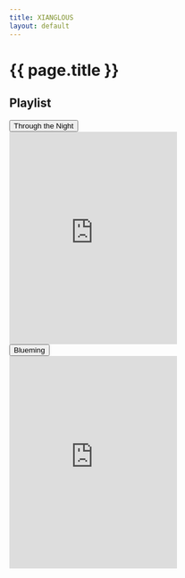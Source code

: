 ```yaml
---
title: XIANGLOUS
layout: default
---
```


# {{ page.title }}

<div id="playlist" class="sectionFrame">
    <h2>Playlist</h2>
    <div id="collap1" class="collapsible">
        <button id="songButton1" class="collapsibleButton">
            Through the Night
        </button>
        <div id="songContent1" class="collapsibleContent">
            <iframe 
                    src="https://open.spotify.com/embed/track/3P3UA61WRQqwCXaoFOTENd" 
                    width="auto" 
                    height="380" 
                    frameBorder="0" 
                    allowtransparency="true" 
                    allow="encrypted-media">
            </iframe>
        </div>
    </div>
    <div id="collap2" class="collapsible">
        <button id="songButton2" class="collapsibleButton">
            Blueming
        </button>
        <div id="songContent2" class="collapsibleContent">
            <iframe 
                    src="https://open.spotify.com/embed/track/4Dr2hJ3EnVh2Aaot6fRwDO" 
                    width="auto" 
                    height="380" 
                    frameBorder="0" 
                    allowtransparency="true" 
                    allow="encrypted-media">
            </iframe>
        </div>
    </div>
</div>
